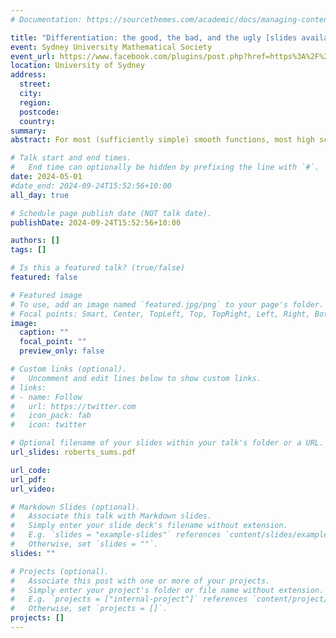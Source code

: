 ```yaml
---
# Documentation: https://sourcethemes.com/academic/docs/managing-content/

title: "Differentiation: the good, the bad, and the ugly [slides available]"
event: Sydney University Mathematical Society
event_url: https://www.facebook.com/plugins/post.php?href=https%3A%2F%2Fwww.facebook.com%2Fusydsums%2Fposts%2Fpfbid025fQ2QDpLEbQCYvZ4sPLPuTmUbS1sBYBEgSNzZ76XaGWQmxWdW1ntrKgmR7MQ9xtvl
location: University of Sydney
address:
  street:
  city:
  region:
  postcode:
  country:
summary:
abstract: For most (sufficiently simple) smooth functions, most high school calculus students can compute its derivative by repeated application of calculus identities (derivatives of simple functions, chain rule, etc.). In this talk I aim to convince you that this simple topic leads to some surprisingly difficult and interesting mathematical problems. I will discuss how derivatives are calculated in real-world settings, and show that without proper care, you can get catastrophically bad results. I will then introduce some advanced techniques that overcome these issues.

# Talk start and end times.
#   End time can optionally be hidden by prefixing the line with `#`.
date: 2024-05-01
#date_end: 2024-09-24T15:52:56+10:00
all_day: true

# Schedule page publish date (NOT talk date).
publishDate: 2024-09-24T15:52:56+10:00

authors: []
tags: []

# Is this a featured talk? (true/false)
featured: false

# Featured image
# To use, add an image named `featured.jpg/png` to your page's folder. 
# Focal points: Smart, Center, TopLeft, Top, TopRight, Left, Right, BottomLeft, Bottom, BottomRight.
image:
  caption: ""
  focal_point: ""
  preview_only: false

# Custom links (optional).
#   Uncomment and edit lines below to show custom links.
# links:
# - name: Follow
#   url: https://twitter.com
#   icon_pack: fab
#   icon: twitter

# Optional filename of your slides within your talk's folder or a URL.
url_slides: roberts_sums.pdf

url_code:
url_pdf:
url_video:

# Markdown Slides (optional).
#   Associate this talk with Markdown slides.
#   Simply enter your slide deck's filename without extension.
#   E.g. `slides = "example-slides"` references `content/slides/example-slides.md`.
#   Otherwise, set `slides = ""`.
slides: ""

# Projects (optional).
#   Associate this post with one or more of your projects.
#   Simply enter your project's folder or file name without extension.
#   E.g. `projects = ["internal-project"]` references `content/project/deep-learning/index.md`.
#   Otherwise, set `projects = []`.
projects: []
---
```

